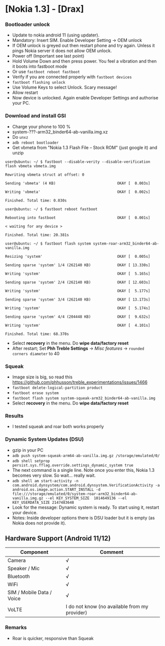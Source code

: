 # [Nokia 1.3] - [Drax]

### Bootloader unlock

- Update to nokia android 11 (using updater).
- Mandatory: Insert SIM. Enable Developer Setting -> OEM unlock
- If OEM unlock is greyed out then restart phone and try again. Unless it pings Nokia server it does not allow OEM unlock.
- Power off (Important see last point)
- Hold Volume Down and then press power. You feel a vibration and then it boots into fastboot mode
- Or use `fastboot reboot fastboot`
- Verify if you are connected properly with `fastboot devices`
- `fastboot flashing unlock`
- Use Volume Keys to select Unlock. Scary message!
- Allow restart
- Now device is unlocked. Again enable Developer Settings and authorise your PC.

### Download and install GSI

- Charge your phone to 100 %
- system-???-arm32_binder64-ab-vanilla.img.xz
- Do `unxz`
- `adb reboot bootloader`
- Get vbmeta from "Nokia 1.3 Flash File – Stock ROM" (just google it) and unzip

`user@ubuntu: ~/ $ fastboot --disable-verity --disable-verification flash vbmeta vbmeta.img`

`Rewriting vbmeta struct at offset: 0`

`Sending 'vbmeta' (4 KB)                            OKAY [  0.003s]`

`Writing 'vbmeta'                                   OKAY [  0.002s]`

`Finished. Total time: 0.030s`

`user@ubuntu: ~/ $ fastboot reboot fastboot`

`Rebooting into fastboot                            OKAY [  0.001s]`

`< waiting for any device >`

`Finished. Total time: 20.381s`

`user@ubuntu: ~/ $ fastboot flash system system-roar-arm32_binder64-ab-vanilla.img `

`Resizing 'system'                                  OKAY [  0.005s]`

`Sending sparse 'system' 1/4 (262140 KB)            OKAY [ 13.330s]`

`Writing 'system'                                   OKAY [  5.165s]`

`Sending sparse 'system' 2/4 (262140 KB)            OKAY [ 12.603s]`

`Writing 'system'                                   OKAY [  5.177s]`

`Sending sparse 'system' 3/4 (262140 KB)            OKAY [ 13.173s]`

`Writing 'system'                                   OKAY [  5.174s]`

`Sending sparse 'system' 4/4 (204448 KB)            OKAY [  9.632s]`

`Writing 'system'                                   OKAY [  4.101s]`

`Finished. Total time: 68.370s`


- Select **recovery** in the menu. Do **wipe data/factory reset**
- After restart; Set **Phh Treble Settings** -> _Misc features_ -> `rounded corners diameter` to 40

### Squeak

- Image size is big, so read this https://github.com/phhusson/treble_experimentations/issues/1466
- `fastboot delete-logical-partition product`
- `fastboot erase system`
- `fastboot flash system system-squeak-arm32_binder64-ab-vanilla.img`
- Select **recovery** in the menu. Do **wipe data/factory reset**

### Results

- I tested squeak and roar both works properly

### Dynamic System Updates (DSU) 


- gzip in your PC
- `adb push system-squeak-arm64-ab-vanilla.img.gz /storage/emulated/0/`
- `adb shell setprop persist.sys.fflag.override.settings_dynamic_system true`
- The next command is a single line. Note once you enter this, Nokia 1.3 becomes very slow. So wait... really wait.
- `adb shell am start-activity -n com.android.dynsystem/com.android.dynsystem.VerificationActivity -a android.os.image.action.START_INSTALL -d file:///storage/emulated/0/system-roar-arm32_binder64-ab-vanilla.img.gz --el KEY_SYSTEM_SIZE  1014649136 --el KEY_USERDATA_SIZE 2147483648`
- Look for the message: Dynamic system is ready. To start using it, restart your device.
- Notes: Inside developer options there is DSU loader but it is empty (as Nokia does not provide it). 


## Hardware Support (Android 11/12)

| Component                 |      Comment                                              |
|---------------------------|-----------------------------------------------------------|
| Camera                    | √                                                         |
| Speaker / Mic             | √                                                         |
| Bluetooth                 | √                                                         |
| WiFi                      | √                                                         |
| SIM / Mobile Data / Voice | √                                                         |
| VoLTE                     | I do not know (no available from my provider)               |


### Remarks

- Roar is quicker, responsive than Squeak